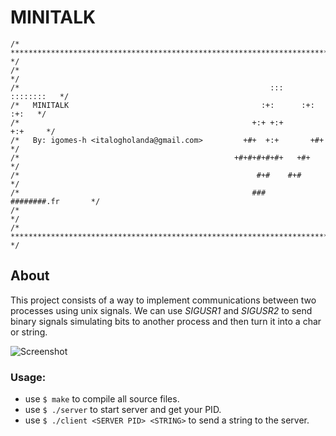 # MINITALK

```
/* ************************************************************************** */
/*                                                                            */
/*                                                        :::      ::::::::   */
/*   MINITALK                                           :+:      :+:    :+:   */
/*                                                    +:+ +:+         +:+     */
/*   By: igomes-h <italogholanda@gmail.com>         +#+  +:+       +#+        */
/*                                                +#+#+#+#+#+   +#+           */
/*                                                     #+#    #+#             */
/*                                                    ###   ########.fr       */
/*                                                                            */
/* ************************************************************************** */
```

## About
This project consists of a way to implement communications between two processes using unix signals. We can use *SIGUSR1* and *SIGUSR2* to send binary signals simulating bits to another process and then turn it into a char or string.

<img src="https://user-images.githubusercontent.com/76733221/161437405-5c2cfcc3-8ceb-4dda-816e-9100ae2dfcc4.png" alt="Screenshot" />

### Usage:
- use `$ make` to compile all source files.
- use `$ ./server` to start server and get your PID.
- use `$ ./client <SERVER PID> <STRING>` to send a string to the server.

